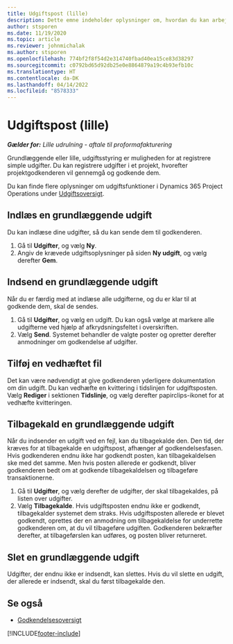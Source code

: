 ```yaml
---
title: Udgiftspost (lille)
description: Dette emne indeholder oplysninger om, hvordan du kan arbejde med udgiftsposter i en lille udrulning.
author: stsporen
ms.date: 11/19/2020
ms.topic: article
ms.reviewer: johnmichalak
ms.author: stsporen
ms.openlocfilehash: 774bf2f8f54d2e314740fbad40ea15ce83d38297
ms.sourcegitcommit: c0792bd65d92db25e0e8864879a19c4b93efb10c
ms.translationtype: HT
ms.contentlocale: da-DK
ms.lasthandoff: 04/14/2022
ms.locfileid: "8578333"
---
```

# <a name="expense-entry-lite"></a>Udgiftspost (lille)

_**Gælder for:** Lille udrulning - aftale til proformafakturering_

Grundlæggende eller lille, udgiftsstyring er muligheden for at registrere simple udgifter. Du kan registrere udgifter i et projekt, hvorefter projektgodkenderen vil gennemgå og godkende dem.

Du kan finde flere oplysninger om udgiftsfunktioner i Dynamics 365 Project Operations under [Udgiftsoversigt](expense-overview.md).

## <a name="capture-a-basic-expense"></a>Indlæs en grundlæggende udgift

Du kan indlæse dine udgifter, så du kan sende dem til godkenderen.

1. Gå til **Udgifter**, og vælg **Ny**.
2. Angiv de krævede udgiftsoplysninger på siden **Ny udgift**, og vælg derefter **Gem**.

## <a name="submit-a-basic-expense"></a>Indsend en grundlæggende udgift

Når du er færdig med at indlæse alle udgifterne, og du er klar til at godkende dem, skal de sendes.

1. Gå til **Udgifter**, og vælg en udgift. Du kan også vælge at markere alle udgifterne ved hjælp af afkrydsningsfeltet i overskriften.
2. Vælg **Send**. Systemet behandler de valgte poster og opretter derefter anmodninger om godkendelse af udgifter.

## <a name="add-an-attachment"></a>Tilføj en vedhæftet fil

Det kan være nødvendigt at give godkenderen yderligere dokumentation om din udgift. Du kan vedhæfte en kvittering i tidslinjen for udgiftsposten. Vælg **Rediger** i sektionen **Tidslinje**, og vælg derefter papirclips-ikonet for at vedhæfte kvitteringen.

## <a name="recall-a-basic-expense"></a>Tilbagekald en grundlæggende udgift

Når du indsender en udgift ved en fejl, kan du tilbagekalde den. Den tid, der kræves for at tilbagekalde en udgiftspost, afhænger af godkendelsesfasen.  Hvis godkenderen endnu ikke har godkendt posten, kan tilbagekaldelsen ske med det samme. Men hvis posten allerede er godkendt, bliver godkenderen bedt om at godkende tilbagekaldelsen og tilbageføre transaktionerne.

1. Gå til **Udgifter**, og vælg derefter de udgifter, der skal tilbagekaldes, på listen over udgifter.
2. Vælg **Tilbagekalde**. Hvis udgiftsposten endnu ikke er godkendt, tilbagekalder systemet dem straks. Hvis udgiftsposten allerede er blevet godkendt, oprettes der en anmodning om tilbagekaldelse for underrette godkenderen om, at du vil tilbageføre udgiften. Godkenderen bekræfter derefter, at tilbageførslen kan udføres, og posten bliver returneret.

## <a name="delete-a-basic-expense"></a>Slet en grundlæggende udgift

Udgifter, der endnu ikke er indsendt, kan slettes. Hvis du vil slette en udgift, der allerede er indsendt, skal du først tilbagekalde den.

## <a name="see-also"></a>Se også

- [Godkendelsesoversigt](../approvals/approvals-overview.md)


[!INCLUDE[footer-include](../includes/footer-banner.md)]